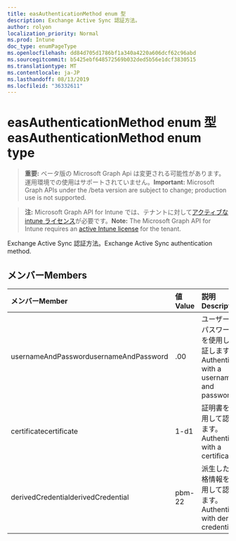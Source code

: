 ```yaml
---
title: easAuthenticationMethod enum 型
description: Exchange Active Sync 認証方法。
author: rolyon
localization_priority: Normal
ms.prod: Intune
doc_type: enumPageType
ms.openlocfilehash: dd84d705d1786bf1a340a4220a606dcf62c96abd
ms.sourcegitcommit: b5425ebf648572569b032ded5b56e1dcf3830515
ms.translationtype: MT
ms.contentlocale: ja-JP
ms.lasthandoff: 08/13/2019
ms.locfileid: "36332611"
---
```

# <a name="easauthenticationmethod-enum-type"></a><span data-ttu-id="9cefe-103">easAuthenticationMethod enum 型</span><span class="sxs-lookup"><span data-stu-id="9cefe-103">easAuthenticationMethod enum type</span></span>

> <span data-ttu-id="9cefe-104">**重要:** ベータ版の Microsoft Graph Api は変更される可能性があります。運用環境での使用はサポートされていません。</span><span class="sxs-lookup"><span data-stu-id="9cefe-104">**Important:** Microsoft Graph APIs under the /beta version are subject to change; production use is not supported.</span></span>

> <span data-ttu-id="9cefe-105">**注:** Microsoft Graph API for Intune では、テナントに対して[アクティブな intune ライセンス](https://go.microsoft.com/fwlink/?linkid=839381)が必要です。</span><span class="sxs-lookup"><span data-stu-id="9cefe-105">**Note:** The Microsoft Graph API for Intune requires an [active Intune license](https://go.microsoft.com/fwlink/?linkid=839381) for the tenant.</span></span>

<span data-ttu-id="9cefe-106">Exchange Active Sync 認証方法。</span><span class="sxs-lookup"><span data-stu-id="9cefe-106">Exchange Active Sync authentication method.</span></span>

## <a name="members"></a><span data-ttu-id="9cefe-107">メンバー</span><span class="sxs-lookup"><span data-stu-id="9cefe-107">Members</span></span>
|<span data-ttu-id="9cefe-108">メンバー</span><span class="sxs-lookup"><span data-stu-id="9cefe-108">Member</span></span>|<span data-ttu-id="9cefe-109">値</span><span class="sxs-lookup"><span data-stu-id="9cefe-109">Value</span></span>|<span data-ttu-id="9cefe-110">説明</span><span class="sxs-lookup"><span data-stu-id="9cefe-110">Description</span></span>|
|:---|:---|:---|
|<span data-ttu-id="9cefe-111">usernameAndPassword</span><span class="sxs-lookup"><span data-stu-id="9cefe-111">usernameAndPassword</span></span>|<span data-ttu-id="9cefe-112">.0</span><span class="sxs-lookup"><span data-stu-id="9cefe-112">0</span></span>|<span data-ttu-id="9cefe-113">ユーザー名とパスワードを使用して認証します。</span><span class="sxs-lookup"><span data-stu-id="9cefe-113">Authenticate with a username and password.</span></span>|
|<span data-ttu-id="9cefe-114">certificate</span><span class="sxs-lookup"><span data-stu-id="9cefe-114">certificate</span></span>|<span data-ttu-id="9cefe-115">1-d</span><span class="sxs-lookup"><span data-stu-id="9cefe-115">1</span></span>|<span data-ttu-id="9cefe-116">証明書を使用して認証します。</span><span class="sxs-lookup"><span data-stu-id="9cefe-116">Authenticate with a certificate.</span></span>|
|<span data-ttu-id="9cefe-117">derivedCredential</span><span class="sxs-lookup"><span data-stu-id="9cefe-117">derivedCredential</span></span>|<span data-ttu-id="9cefe-118">pbm-2</span><span class="sxs-lookup"><span data-stu-id="9cefe-118">2</span></span>|<span data-ttu-id="9cefe-119">派生した資格情報を使用して認証します。</span><span class="sxs-lookup"><span data-stu-id="9cefe-119">Authenticate with derived credential.</span></span>|



